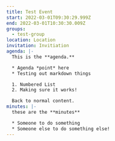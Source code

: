```yaml
---
title: Test Event
start: 2022-03-01T09:30:29.999Z
end: 2022-03-01T10:30:30.009Z
groups:
  - test-group
location: Location
invitation: Invitiation
agenda: |-
  This is the **agenda.**

  * Agenda *point* here
  * Testing out markdown things

  1. Numbered List
  2. Making sure it works!

  Back to normal content.
minutes: |-
  these are the **minutes**

  * Someone to do something
  * Someone else to do something else!
---
```

